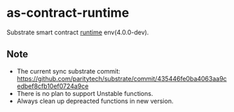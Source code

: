 # as-contract-runtime

Substrate smart contract [runtime](https://github.com/paritytech/substrate/blob/master/frame/contracts/src/wasm/runtime.rs#L746) env(4.0.0-dev).


## Note

- The current sync substrate commit: https://github.com/paritytech/substrate/commit/435446fe0ba4063aa9cedbef8cfb10ef0724a9ce
- There is no plan to support Unstable functions.
- Always clean up depreacted functions in new version.
